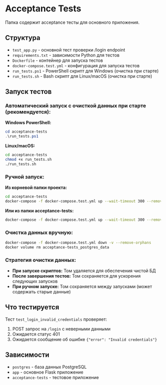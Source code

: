 # Acceptance Tests

Папка содержит acceptance тесты для основного приложения.

## Структура

- `test_app.py` - основной тест проверки /login endpoint
- `requirements.txt` - зависимости Python для тестов
- `Dockerfile` - контейнер для запуска тестов
- `docker-compose.test.yml` - конфигурация для запуска тестов
- `run_tests.ps1` - PowerShell скрипт для Windows (очистка при старте)
- `run_tests.sh` - Bash скрипт для Linux/macOS (очистка при старте)

## Запуск тестов

### **Автоматический запуск с очисткой данных при старте (рекомендуется):**

**Windows PowerShell:**
```powershell
cd acceptance-tests
.\run_tests.ps1
```

**Linux/macOS:**
```bash
cd acceptance-tests
chmod +x run_tests.sh
./run_tests.sh
```

### **Ручной запуск:**

**Из корневой папки проекта:**
```bash
cd acceptance-tests
docker-compose -f docker-compose.test.yml up --wait-timeout 300 --remove-orphans --abort-on-container-exit --exit-code-from acceptance-tests --build
```

**Или из папки acceptance-tests:**
```bash
docker-compose -f docker-compose.test.yml up --wait-timeout 300 --remove-orphans --abort-on-container-exit --exit-code-from acceptance-tests --build
```

### **Очистка данных вручную:**
```bash
docker-compose -f docker-compose.test.yml down -v --remove-orphans
docker volume rm acceptance-tests_postgres_data
```

### **Стратегия очистки данных:**

- **При запуске скриптов:** Том удаляется для обеспечения чистой БД
- **После завершения тестов:** Том сохраняется для ускорения следующих запусков
- **При ручном запуске:** Том сохраняется между запусками (может содержать старые данные)

## Что тестируется

Тест `test_login_invalid_credentials` проверяет:
1. POST запрос на `/login` с неверными данными
2. Ожидается статус 401
3. Ожидается сообщение об ошибке `{"error": "Invalid credentials"}`

## Зависимости

- `postgres` - база данных PostgreSQL
- `app` - основное Flask приложение
- `acceptance-tests` - тестовое приложение 